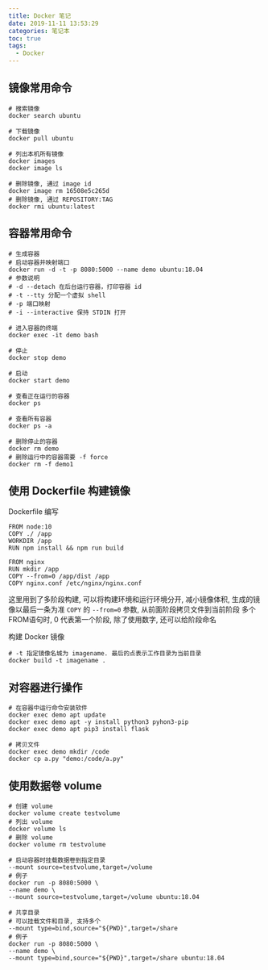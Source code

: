 ```yaml
---
title: Docker 笔记
date: 2019-11-11 13:53:29
categories: 笔记本
toc: true
tags:
  - Docker
---
```


## 镜像常用命令

```shell
# 搜索镜像
docker search ubuntu

# 下载镜像
docker pull ubuntu

# 列出本机所有镜像
docker images
docker image ls

# 删除镜像, 通过 image id
docker image rm 16508e5c265d
# 删除镜像, 通过 REPOSITORY:TAG
docker rmi ubuntu:latest
```
<!-- more -->
## 容器常用命令

```shell
# 生成容器
# 启动容器并映射端口
docker run -d -t -p 8080:5000 --name demo ubuntu:18.04
# 参数说明
# -d --detach 在后台运行容器，打印容器 id
# -t --tty 分配一个虚拟 shell
# -p 端口映射
# -i --interactive 保持 STDIN 打开

# 进入容器的终端
docker exec -it demo bash

# 停止
docker stop demo

# 启动
docker start demo

# 查看正在运行的容器
docker ps

# 查看所有容器
docker ps -a

# 删除停止的容器
docker rm demo
# 删除运行中的容器需要 -f force
docker rm -f demo1
```

## 使用 Dockerfile 构建镜像

Dockerfile 编写

```
FROM node:10
COPY ./ /app
WORKDIR /app
RUN npm install && npm run build

FROM nginx
RUN mkdir /app
COPY --from=0 /app/dist /app
COPY nginx.conf /etc/nginx/nginx.conf
```

这里用到了多阶段构建, 可以将构建环境和运行环境分开, 减小镜像体积, 生成的镜像以最后一条为准
`COPY` 的 `--from=0` 参数, 从前面阶段拷贝文件到当前阶段
多个FROM语句时, 0 代表第一个阶段, 除了使用数字, 还可以给阶段命名

构建 Docker 镜像
```shell
# -t 指定镜像名城为 imagename. 最后的点表示工作目录为当前目录
docker build -t imagename .
```

## 对容器进行操作

```shell
# 在容器中运行命令安装软件
docker exec demo apt update
docker exec demo apt -y install python3 pyhon3-pip
docker exec demo apt pip3 install flask

# 拷贝文件
docker exec demo mkdir /code
docker cp a.py "demo:/code/a.py"
```

## 使用数据卷 volume

```shell
# 创建 volume
docker volume create testvolume
# 列出 volume
docker volume ls
# 删除 volume
docker volume rm testvolume

# 启动容器时挂载数据卷到指定目录
--mount source=testvolume,target=/volume
# 例子
docker run -p 8080:5000 \
--name demo \
--mount source=testvolume,target=/volume ubuntu:18.04

# 共享目录
# 可以挂载文件和目录, 支持多个
--mount type=bind,source="${PWD}",target=/share
# 例子
docker run -p 8080:5000 \
--name demo \
--mount type=bind,source="${PWD}",target=/share ubuntu:18.04
```
